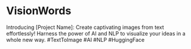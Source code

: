 # VisionWords
Introducing [Project Name]: Create captivating images from text effortlessly! Harness the power of AI and NLP to visualize your ideas in a whole new way. #TextToImage #AI #NLP #HuggingFace
